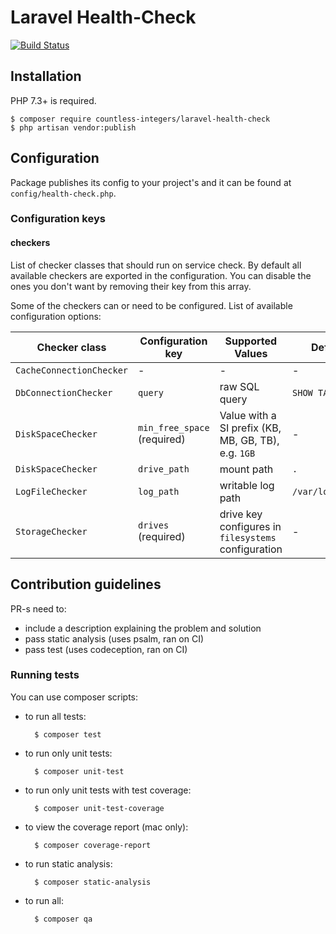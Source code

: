 # Laravel Health-Check

[![Build Status](https://travis-ci.com/countless-integers/laravel-health-check.svg?branch=master)](https://travis-ci.com/countless-integers/laravel-health-check)

## Installation

PHP 7.3+ is required.

    $ composer require countless-integers/laravel-health-check
    $ php artisan vendor:publish
    
## Configuration 

Package publishes its config to your project's and it can be found at `config/health-check.php`.

### Configuration keys

#### checkers

List of checker classes that should run on service check. By default all available checkers are exported in the configuration. You can disable the ones you don't want by removing their key from this array.

Some of the checkers can or need to be configured. List of available configuration options:

Checker class | Configuration key | Supported Values | Default value
------------- | ------------------| ---------------- | -------------
`CacheConnectionChecker` | - | - | -
`DbConnectionChecker` | `query` | raw SQL query | `SHOW TABLES`
`DiskSpaceChecker` | `min_free_space` (required) | Value with a SI prefix (KB, MB, GB, TB), e.g. `1GB` | -
`DiskSpaceChecker` | `drive_path` | mount path | `.`
`LogFileChecker` | `log_path` | writable log path | `/var/log/laravel.log`
`StorageChecker` | `drives` (required) | drive key configures in `filesystems` configuration | -

## Contribution guidelines

PR-s need to:

* include a description explaining the problem and solution
* pass static analysis (uses psalm, ran on CI)
* pass test (uses codeception, ran on CI)

### Running tests

You can use composer scripts:

* to run all tests:

        $ composer test
        
* to run only unit tests:

        $ composer unit-test
        
* to run only unit tests with test coverage:

        $ composer unit-test-coverage
        
* to view the coverage report (mac only):

        $ composer coverage-report
        
* to run static analysis:

        $ composer static-analysis
        
* to run all:

        $ composer qa
